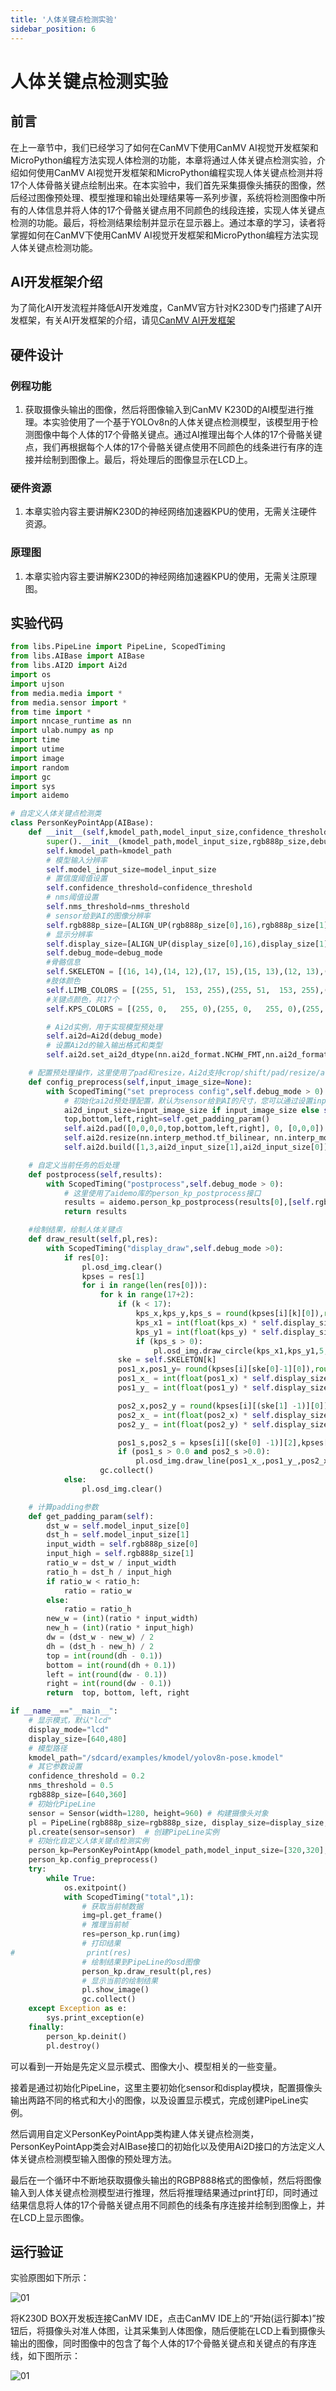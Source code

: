 ```yaml
---
title: '人体关键点检测实验'
sidebar_position: 6
---
```


# 人体关键点检测实验

## 前言

在上一章节中，我们已经学习了如何在CanMV下使用CanMV AI视觉开发框架和MicroPython编程方法实现人体检测的功能，本章将通过人体关键点检测实验，介绍如何使用CanMV AI视觉开发框架和MicroPython编程实现人体关键点检测并将17个人体骨骼关键点绘制出来。在本实验中，我们首先采集摄像头捕获的图像，然后经过图像预处理、模型推理和输出处理结果等一系列步骤，系统将检测图像中所有的人体信息并将人体的17个骨骼关键点用不同颜色的线段连接，实现人体关键点检测的功能。最后，将检测结果绘制并显示在显示器上。通过本章的学习，读者将掌握如何在CanMV下使用CanMV AI视觉开发框架和MicroPython编程方法实现人体关键点检测功能。

## AI开发框架介绍

为了简化AI开发流程并降低AI开发难度，CanMV官方针对K230D专门搭建了AI开发框架，有关AI开发框架的介绍，请见[CanMV AI开发框架](development_framework.md)

## 硬件设计

### 例程功能

1. 获取摄像头输出的图像，然后将图像输入到CanMV K230D的AI模型进行推理。本实验使用了一个基于YOLOv8n的人体关键点检测模型，该模型用于检测图像中每个人体的17个骨骼关键点。通过AI推理出每个人体的17个骨骼关键点，我们再根据每个人体的17个骨骼关键点使用不同颜色的线条进行有序的连接并绘制到图像上。最后，将处理后的图像显示在LCD上。

### 硬件资源

1. 本章实验内容主要讲解K230D的神经网络加速器KPU的使用，无需关注硬件资源。


### 原理图

1. 本章实验内容主要讲解K230D的神经网络加速器KPU的使用，无需关注原理图。

## 实验代码

``` python
from libs.PipeLine import PipeLine, ScopedTiming
from libs.AIBase import AIBase
from libs.AI2D import Ai2d
import os
import ujson
from media.media import *
from media.sensor import *
from time import *
import nncase_runtime as nn
import ulab.numpy as np
import time
import utime
import image
import random
import gc
import sys
import aidemo

# 自定义人体关键点检测类
class PersonKeyPointApp(AIBase):
    def __init__(self,kmodel_path,model_input_size,confidence_threshold=0.2,nms_threshold=0.5,rgb888p_size=[1280,720],display_size=[1920,1080],debug_mode=0):
        super().__init__(kmodel_path,model_input_size,rgb888p_size,debug_mode)
        self.kmodel_path=kmodel_path
        # 模型输入分辨率
        self.model_input_size=model_input_size
        # 置信度阈值设置
        self.confidence_threshold=confidence_threshold
        # nms阈值设置
        self.nms_threshold=nms_threshold
        # sensor给到AI的图像分辨率
        self.rgb888p_size=[ALIGN_UP(rgb888p_size[0],16),rgb888p_size[1]]
        # 显示分辨率
        self.display_size=[ALIGN_UP(display_size[0],16),display_size[1]]
        self.debug_mode=debug_mode
        #骨骼信息
        self.SKELETON = [(16, 14),(14, 12),(17, 15),(15, 13),(12, 13),(6,  12),(7,  13),(6,  7),(6,  8),(7,  9),(8,  10),(9,  11),(2,  3),(1,  2),(1,  3),(2,  4),(3,  5),(4,  6),(5,  7)]
        #肢体颜色
        self.LIMB_COLORS = [(255, 51,  153, 255),(255, 51,  153, 255),(255, 51,  153, 255),(255, 51,  153, 255),(255, 255, 51,  255),(255, 255, 51,  255),(255, 255, 51,  255),(255, 255, 128, 0),(255, 255, 128, 0),(255, 255, 128, 0),(255, 255, 128, 0),(255, 255, 128, 0),(255, 0,   255, 0),(255, 0,   255, 0),(255, 0,   255, 0),(255, 0,   255, 0),(255, 0,   255, 0),(255, 0,   255, 0),(255, 0,   255, 0)]
        #关键点颜色，共17个
        self.KPS_COLORS = [(255, 0,   255, 0),(255, 0,   255, 0),(255, 0,   255, 0),(255, 0,   255, 0),(255, 0,   255, 0),(255, 255, 128, 0),(255, 255, 128, 0),(255, 255, 128, 0),(255, 255, 128, 0),(255, 255, 128, 0),(255, 255, 128, 0),(255, 51,  153, 255),(255, 51,  153, 255),(255, 51,  153, 255),(255, 51,  153, 255),(255, 51,  153, 255),(255, 51,  153, 255)]

        # Ai2d实例，用于实现模型预处理
        self.ai2d=Ai2d(debug_mode)
        # 设置Ai2d的输入输出格式和类型
        self.ai2d.set_ai2d_dtype(nn.ai2d_format.NCHW_FMT,nn.ai2d_format.NCHW_FMT,np.uint8, np.uint8)

    # 配置预处理操作，这里使用了pad和resize，Ai2d支持crop/shift/pad/resize/affine，具体代码请打开/sdcard/app/libs/AI2D.py查看
    def config_preprocess(self,input_image_size=None):
        with ScopedTiming("set preprocess config",self.debug_mode > 0):
            # 初始化ai2d预处理配置，默认为sensor给到AI的尺寸，您可以通过设置input_image_size自行修改输入尺寸
            ai2d_input_size=input_image_size if input_image_size else self.rgb888p_size
            top,bottom,left,right=self.get_padding_param()
            self.ai2d.pad([0,0,0,0,top,bottom,left,right], 0, [0,0,0])
            self.ai2d.resize(nn.interp_method.tf_bilinear, nn.interp_mode.half_pixel)
            self.ai2d.build([1,3,ai2d_input_size[1],ai2d_input_size[0]],[1,3,self.model_input_size[1],self.model_input_size[0]])

    # 自定义当前任务的后处理
    def postprocess(self,results):
        with ScopedTiming("postprocess",self.debug_mode > 0):
            # 这里使用了aidemo库的person_kp_postprocess接口
            results = aidemo.person_kp_postprocess(results[0],[self.rgb888p_size[1],self.rgb888p_size[0]],self.model_input_size,self.confidence_threshold,self.nms_threshold)
            return results

    #绘制结果，绘制人体关键点
    def draw_result(self,pl,res):
        with ScopedTiming("display_draw",self.debug_mode >0):
            if res[0]:
                pl.osd_img.clear()
                kpses = res[1]
                for i in range(len(res[0])):
                    for k in range(17+2):
                        if (k < 17):
                            kps_x,kps_y,kps_s = round(kpses[i][k][0]),round(kpses[i][k][1]),kpses[i][k][2]
                            kps_x1 = int(float(kps_x) * self.display_size[0] // self.rgb888p_size[0])
                            kps_y1 = int(float(kps_y) * self.display_size[1] // self.rgb888p_size[1])
                            if (kps_s > 0):
                                pl.osd_img.draw_circle(kps_x1,kps_y1,5,self.KPS_COLORS[k],4)
                        ske = self.SKELETON[k]
                        pos1_x,pos1_y= round(kpses[i][ske[0]-1][0]),round(kpses[i][ske[0]-1][1])
                        pos1_x_ = int(float(pos1_x) * self.display_size[0] // self.rgb888p_size[0])
                        pos1_y_ = int(float(pos1_y) * self.display_size[1] // self.rgb888p_size[1])

                        pos2_x,pos2_y = round(kpses[i][(ske[1] -1)][0]),round(kpses[i][(ske[1] -1)][1])
                        pos2_x_ = int(float(pos2_x) * self.display_size[0] // self.rgb888p_size[0])
                        pos2_y_ = int(float(pos2_y) * self.display_size[1] // self.rgb888p_size[1])

                        pos1_s,pos2_s = kpses[i][(ske[0] -1)][2],kpses[i][(ske[1] -1)][2]
                        if (pos1_s > 0.0 and pos2_s >0.0):
                            pl.osd_img.draw_line(pos1_x_,pos1_y_,pos2_x_,pos2_y_,self.LIMB_COLORS[k],4)
                    gc.collect()
            else:
                pl.osd_img.clear()

    # 计算padding参数
    def get_padding_param(self):
        dst_w = self.model_input_size[0]
        dst_h = self.model_input_size[1]
        input_width = self.rgb888p_size[0]
        input_high = self.rgb888p_size[1]
        ratio_w = dst_w / input_width
        ratio_h = dst_h / input_high
        if ratio_w < ratio_h:
            ratio = ratio_w
        else:
            ratio = ratio_h
        new_w = (int)(ratio * input_width)
        new_h = (int)(ratio * input_high)
        dw = (dst_w - new_w) / 2
        dh = (dst_h - new_h) / 2
        top = int(round(dh - 0.1))
        bottom = int(round(dh + 0.1))
        left = int(round(dw - 0.1))
        right = int(round(dw - 0.1))
        return  top, bottom, left, right

if __name__=="__main__":
    # 显示模式，默认"lcd"
    display_mode="lcd"
    display_size=[640,480]
    # 模型路径
    kmodel_path="/sdcard/examples/kmodel/yolov8n-pose.kmodel"
    # 其它参数设置
    confidence_threshold = 0.2
    nms_threshold = 0.5
    rgb888p_size=[640,360]
    # 初始化PipeLine
    sensor = Sensor(width=1280, height=960) # 构建摄像头对象
    pl = PipeLine(rgb888p_size=rgb888p_size, display_size=display_size, display_mode=display_mode)
    pl.create(sensor=sensor)  # 创建PipeLine实例
    # 初始化自定义人体关键点检测实例
    person_kp=PersonKeyPointApp(kmodel_path,model_input_size=[320,320],confidence_threshold=confidence_threshold,nms_threshold=nms_threshold,rgb888p_size=rgb888p_size,display_size=display_size,debug_mode=0)
    person_kp.config_preprocess()
    try:
        while True:
            os.exitpoint()
            with ScopedTiming("total",1):
                # 获取当前帧数据
                img=pl.get_frame()
                # 推理当前帧
                res=person_kp.run(img)
                # 打印结果
#                print(res)
                # 绘制结果到PipeLine的osd图像
                person_kp.draw_result(pl,res)
                # 显示当前的绘制结果
                pl.show_image()
                gc.collect()
    except Exception as e:
        sys.print_exception(e)
    finally:
        person_kp.deinit()
        pl.destroy()
```

可以看到一开始是先定义显示模式、图像大小、模型相关的一些变量。

接着是通过初始化PipeLine，这里主要初始化sensor和display模块，配置摄像头输出两路不同的格式和大小的图像，以及设置显示模式，完成创建PipeLine实例。

然后调用自定义PersonKeyPointApp类构建人体关键点检测类，PersonKeyPointApp类会对AIBase接口的初始化以及使用Ai2D接口的方法定义人体关键点检测模型输入图像的预处理方法。

最后在一个循环中不断地获取摄像头输出的RGBP888格式的图像帧，然后将图像输入到人体关键点检测模型进行推理，然后将推理结果通过print打印，同时通过结果信息将人体的17个骨骼关键点用不同颜色的线条有序连接并绘制到图像上，并在LCD上显示图像。

## 运行验证

实验原图如下所示：

![01](./img/17.png)

将K230D BOX开发板连接CanMV IDE，点击CanMV IDE上的“开始(运行脚本)”按钮后，将摄像头对准人体图，让其采集到人体图像，随后便能在LCD上看到摄像头输出的图像，同时图像中的包含了每个人体的17个骨骼关键点和关键点的有序连线，如下图所示：  

![01](./img/18.png)
